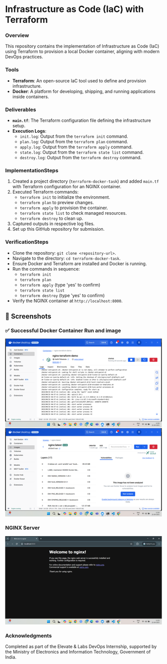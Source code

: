 # Infrastructure as Code (IaC) with Terraform

### Overview
This repository contains the implementation of Infrastructure as Code (IaC) using Terraform to provision a local Docker container, aligning with modern DevOps practices.

### Tools
- **Terraform**: An open-source IaC tool used to define and provision infrastructure.
- **Docker**: A platform for developing, shipping, and running applications inside containers.

### Deliverables
- **`main.tf`**: The Terraform configuration file defining the infrastructure setup.
- **Execution Logs**:
  - `init.log`: Output from the `terraform init` command.
  - `plan.log`: Output from the `terraform plan` command.
  - `apply.log`: Output from the `terraform apply` command.
  - `state.log`: Output from the `terraform state list` command.
  - `destroy.log`: Output from the `terraform destroy` command.

### ImplementationSteps
1. Created a project directory (`terraform-docker-task`) and added `main.tf` with Terraform configuration for an NGINX container.
2. Executed Terraform commands:
   - `terraform init` to initialize the environment.
   - `terraform plan` to preview changes.
   - `terraform apply` to provision the container.
   - `terraform state list` to check managed resources.
   - `terraform destroy` to clean up.
3. Captured outputs in respective log files.
4. Set up this GitHub repository for submission.

### VerificationSteps
- Clone the repository: `git clone <repository-url>`.
- Navigate to the directory: `cd terraform-docker-task`.
- Ensure Docker and Terraform are installed and Docker is running.
- Run the commands in sequence:
  - `terraform init`
  - `terraform plan`
  - `terraform apply` (type 'yes' to confirm)
  - `terraform state list`
  - `terraform destroy` (type 'yes' to confirm)
- Verify the NGINX container at `http://localhost:8000`.

## 📸 Screenshots

### ✅ Successful Docker Container Run and image
![Docker Container Screenshot 1](./Screenshot1.png)
![Docker Container Screenshot 2](./Screenshot2.png)

### NGINX Server
![NGINX Server Screenshot 3](./Screenshot3.png)


### Acknowledgments
Completed as part of the Elevate & Labs DevOps Internship, supported by the Ministry of Electronics and Information Technology, Government of India.

